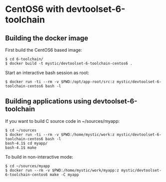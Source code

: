 CentOS6 with devtoolset-6-toolchain
===================================

Building the docker image
-------------------------

First build the CentOS6 based image:

    $ cd 6-toolchain/
    $ docker build -t mystic/devtoolset-6-toolchain-centos6 .

Start an interactive bash session as root:

    $ docker run -ti --rm -v $PWD:/opt/app-root/src:z mystic/devtoolset-6-toolchain-centos6 bash -l

Building applications using devtoolset-6-toolchain
--------------------------------------------------

If you want to build C source code in ~/sources/myapp:

    $ cd ~/sources
    $ docker run -ti --rm -v $PWD:/home/mystic/work:z mystic/devtoolset-6-toolchain-centos6 bash -l
    bash-4.1$ cd myapp/
    bash-4.1$ make

To build in non-interactive mode:

    $ cd ~/sources/myapp
    $ docker run --rm -v $PWD:/home/mystic/work/myapp:z mystic/devtoolset-6-toolchain-centos6 make -C myapp

